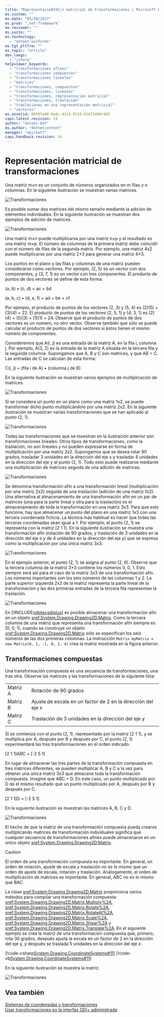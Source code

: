 ```yaml
---
title: "Representaci&#243;n matricial de transformaciones | Microsoft Docs"
ms.custom: ""
ms.date: "03/30/2017"
ms.prod: ".net-framework"
ms.reviewer: ""
ms.suite: ""
ms.technology: 
  - "dotnet-winforms"
ms.tgt_pltfrm: ""
ms.topic: "article"
dev_langs: 
  - "jsharp"
helpviewer_keywords: 
  - "transformaciones afines"
  - "transformaciones compuestas"
  - "transformaciones lineales"
  - "matrices"
  - "transformaciones, compuestos"
  - "transformaciones, lineales"
  - "transformaciones, representación matricial"
  - "transformaciones, traslación"
  - "traslaciones en una representación matricial"
  - "vectores"
ms.assetid: 0659fe00-9e0c-41c4-9118-016f2404c905
caps.latest.revision: 14
author: "dotnet-bot"
ms.author: "dotnetcontent"
manager: "wpickett"
caps.handback.revision: 14
---
```

# Representaci&#243;n matricial de transformaciones
Una matriz m×n es un conjunto de números organizados en m filas y n columnas.  En la siguiente ilustración se muestran varias matrices.  
  
 ![Transformaciones](../../../../docs/framework/winforms/advanced/media/aboutgdip05-art04.png "AboutGdip05\_art04")  
  
 Es posible sumar dos matrices del mismo tamaño mediante la adición de elementos individuales.  En la siguiente ilustración se muestran dos ejemplos de adición de matrices.  
  
 ![Transformaciones](../../../../docs/framework/winforms/advanced/media/aboutgdip05-art05.png "AboutGdip05\_art05")  
  
 Una matriz m×n puede multiplicarse por una matriz n×p y el resultado es una matriz m×p.  El número de columnas de la primera matriz debe coincidir con el número de filas de la segunda matriz.  Por ejemplo, una matriz 4x2 puede multiplicarse por una matriz 2×3 para generar una matriz 4×3.  
  
 Los puntos en el plano y las filas y columnas de una matriz pueden considerarse como vectores.  Por ejemplo, \(2, 5\) es un vector con dos componentes, y \(3, 7, 1\) es un vector con tres componentes.  El producto de puntos de dos vectores se define de esta forma:  
  
 \(a, b\) • \(c, d\) \= ac \+ bd  
  
 \(a, b, c\) • \(d, e, f\) \= ad \+ be \+ cf  
  
 Por ejemplo, el producto de puntos de los vectores \(2, 3\) y \(5, 4\) es \(2\)\(5\) \+ \(3\)\(4\) \= 22.  El producto de puntos de los vectores \(2, 5, 1\) y \(4, 3, 1\) es \(2\)\(4\) \+ \(5\)\(3\) \+ \(1\)\(1\) \= 24.   Observe que el producto de puntos de dos vectores es un número, no otro vector.  Observe también que sólo se puede calcular el producto de puntos de dos vectores si éstos tienen el mismo número de componentes.  
  
 Consideremos que A\(i, j\) es una entrada de la matriz A, en la fila i, columna j.  Por ejemplo, A\(3, 2\) es la entrada de la matriz A situada en la tercera fila y la segunda columna.  Supongamos que A, B y C son matrices, y que AB \= C.  Las entradas de C se calculan de esta forma:  
  
 C\(i, j\) \= \(fila i de A\) • \(columna j de B\)  
  
 En la siguiente ilustración se muestran varios ejemplos de multiplicación de matrices.  
  
 ![Transformaciones](../../../../docs/framework/winforms/advanced/media/aboutgdip05-art06.png "AboutGdip05\_art06")  
  
 Si se considera un punto en un plano como una matriz 1x2, se puede transformar dicho punto multiplicándolo por una matriz 2x2.  En la siguiente ilustración se muestran varias transformaciones que se han aplicado al punto \(2, 1\).  
  
 ![Transformaciones](../../../../docs/framework/winforms/advanced/media/aboutgdip05-art07.gif "AboutGdip05\_art07")  
  
 Todas las transformaciones que se muestran en la ilustración anterior son transformaciones lineales.  Otros tipos de transformaciones, como la traslación, no son lineales y no pueden expresarse en forma de multiplicación por una matriz 2x2.  Supongamos que se desea rotar 90 grados, trasladar 3 unidades en la dirección del eje x y trasladar 4 unidades en la dirección del eje y al punto \(2, 1\).  Todo esto puede realizarse mediante una multiplicación de matrices seguida de una adición de matrices.  
  
 ![Transformaciones](../../../../docs/framework/winforms/advanced/media/aboutgdip05-art08.gif "AboutGdip05\_art08")  
  
 Se denomina transformación afín a una transformación lineal \(multiplicación por una matriz 2x2\) seguida de una traslación \(adición de una matriz 1x2\).  Una alternativa al almacenamiento de una transformación afín en un par de matrices \(una para la parte lineal y otra para la traslación\) es el almacenamiento de toda la transformación en una matriz 3x3.  Para que esto funcione, hay que almacenar un punto del plano en una matriz 1x3 con una tercera coordenada ficticia.  La técnica más habitual es hacer que todas las terceras coordenadas sean igual a 1.  Por ejemplo, el punto \(2, 1\) se representa con la matriz \[2 1 1\].  En la siguiente ilustración se muestra una transformación afín \(rotación de 90 grados, y traslación de 3 unidades en la dirección del eje x y de 4 unidades en la dirección del eje y\) que se expresa como la multiplicación por una única matriz 3x3.  
  
 ![Transformaciones](../../../../docs/framework/winforms/advanced/media/aboutgdip05-art09.png "AboutGdip05\_art09")  
  
 En el ejemplo anterior, el punto \(2, 1\) se asigna al punto \(2, 6\).  Observe que la tercera columna de la matriz 3×3 contiene los números 0, 0, 1.  Esto siempre será así para el caso de la matriz 3x3 de una transformación afín.  Los números importantes son los seis números de las columnas 1 y 2.  La parte superior izquierda 2x2 de la matriz representa la parte lineal de la transformación y las dos primeras entradas de la tercera fila representan la traslación.  
  
 ![Transformaciones](../../../../docs/framework/winforms/advanced/media/aboutgdip05-art10.gif "AboutGdip05\_art10")  
  
 En [!INCLUDE[ndptecgdiplus](../../../../includes/ndptecgdiplus-md.md)] es posible almacenar una transformación afín en un objeto <xref:System.Drawing.Drawing2D.Matrix>.  Como la tercera columna de una matriz que representa una transformación afín siempre es \(0, 0, 1\), cuando se construye un objeto <xref:System.Drawing.Drawing2D.Matrix> sólo se especifican los seis números de las dos primeras columnas.  La instrucción `Matrix myMatrix = new Matrix(0, 1, -1, 0, 3, 4)` crea la matriz mostrada en la figura anterior.  
  
## Transformaciones compuestas  
 Una transformación compuesta es una secuencia de transformaciones, una tras otra.  Observe las matrices y las transformaciones de la siguiente lista:  
  
|||  
|-|-|  
|Matriz A|Rotación de 90 grados|  
|Matriz B|Ajuste de escala en un factor de 2 en la dirección del eje x|  
|Matriz C|Traslación de 3 unidades en la dirección del eje y|  
  
 Si se comienza con el punto \(2, 1\), representado por la matriz \[2 1 1\], y se multiplica por A, después por B y después por C, el punto \(2, 1\) experimentará las tres transformaciones en el orden indicado.  
  
 \[2 1 1\]ABC \= \[\-2 5 1\]  
  
 En lugar de almacenar las tres partes de la transformación compuesta en tres matrices diferentes, se pueden multiplicar A, B y C a la vez para obtener una única matriz 3x3 que almacene toda la transformación compuesta.  Imagine que ABC \= D.  En este caso, un punto multiplicado por D da el mismo resultado que un punto multiplicado por A, después por B y después por C.  
  
 \[2 1 1\]D \= \[\-2 5 1\]  
  
 En la siguiente ilustración se muestran las matrices A, B, C y D.  
  
 ![Transformaciones](../../../../docs/framework/winforms/advanced/media/aboutgdip05-art12.png "AboutGdip05\_art12")  
  
 El hecho de que la matriz de una transformación compuesta pueda crearse multiplicando matrices de transformación individuales significa que cualquier secuencia de transformaciones afines puede almacenarse en un único objeto <xref:System.Drawing.Drawing2D.Matrix>.  
  
> [!CAUTION]
>  El orden de una transformación compuesta es importante.  En general, un orden de rotación, ajuste de escala y traslación no es lo mismo que un orden de ajuste de escala, rotación y traslación.  Análogamente, el orden de multiplicación de matrices es importante.  En general, ABC no es lo mismo que BAC.  
  
 La clase <xref:System.Drawing.Drawing2D.Matrix> proporciona varios métodos para compilar una transformación compuesta: <xref:System.Drawing.Drawing2D.Matrix.Multiply%2A>, <xref:System.Drawing.Drawing2D.Matrix.Rotate%2A>, <xref:System.Drawing.Drawing2D.Matrix.RotateAt%2A>, <xref:System.Drawing.Drawing2D.Matrix.Scale%2A>, <xref:System.Drawing.Drawing2D.Matrix.Shear%2A> y <xref:System.Drawing.Drawing2D.Matrix.Translate%2A>.  En el siguiente ejemplo se crea la matriz de una transformación compuesta que, primero, rota 30 grados, después ajusta la escala en un factor de 2 en la dirección del eje y, y después se traslada 5 unidades en la dirección del eje x:  
  
 [!code-csharp[System.Drawing.CoordinateSystems#11](../../../../samples/snippets/csharp/VS_Snippets_Winforms/System.Drawing.CoordinateSystems/CS/Class1.cs#11)]
 [!code-vb[System.Drawing.CoordinateSystems#11](../../../../samples/snippets/visualbasic/VS_Snippets_Winforms/System.Drawing.CoordinateSystems/VB/Class1.vb#11)]  
  
 En la siguiente ilustración se muestra la matriz.  
  
 ![Transformaciones](../../../../docs/framework/winforms/advanced/media/aboutgdip05-art13.png "AboutGdip05\_art13")  
  
## Vea también  
 [Sistemas de coordenadas y transformaciones](../../../../docs/framework/winforms/advanced/coordinate-systems-and-transformations.md)   
 [Usar transformaciones en la interfaz GDI\+ administrada](../../../../docs/framework/winforms/advanced/using-transformations-in-managed-gdi.md)